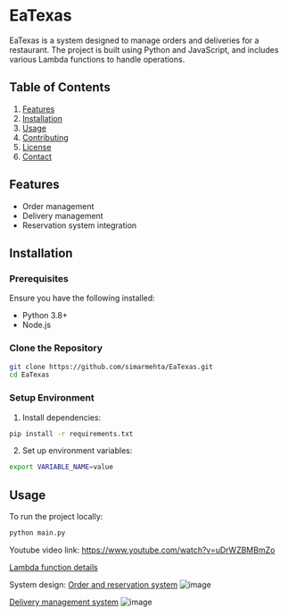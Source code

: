
# EaTexas

EaTexas is a system designed to manage orders and deliveries for a restaurant. The project is built using Python and JavaScript, and includes various Lambda functions to handle operations. 

## Table of Contents
1. [Features](#features)
2. [Installation](#installation)
3. [Usage](#usage)
5. [Contributing](#contributing)
6. [License](#license)
7. [Contact](#contact)

## Features

- Order management
- Delivery management
- Reservation system integration

## Installation

### Prerequisites

Ensure you have the following installed:

- Python 3.8+
- Node.js

### Clone the Repository

```bash
git clone https://github.com/simarmehta/EaTexas.git
cd EaTexas
```

### Setup Environment

1. Install dependencies:

```bash
pip install -r requirements.txt
```

2. Set up environment variables:

```bash
export VARIABLE_NAME=value
```

## Usage

To run the project locally:

```bash
python main.py
```



Youtube video link: https://www.youtube.com/watch?v=uDrWZBMBmZo


[Lambda function details](https://docs.google.com/document/d/1x_vJZbfJCnK7_993TdxC9T-BCZxd4eyW_2rb1yBaw2k/edit?usp=sharing)

System design:
    [Order and reservation system](https://lucid.app/lucidchart/2d6fc8b7-ec23-4a56-9214-e12a74e61952/edit?viewport_loc=-4945%2C-1773%2C12537%2C7325%2C0_0&invitationId=inv_0095528a-1fb3-42a0-aedb-751954e37552)  ![image](https://github.com/sash7410/eat_texas/assets/40574545/91e0711f-7b03-4e6b-a18f-2f3d123f6794)
       
[Delivery management system](https://lucid.app/lucidchart/fdf32f98-2848-41d0-a753-924b5628c602/edit?viewport_loc=-645%2C-1585%2C5744%2C3356%2C0_0&invitationId=inv_898eabb4-eacb-4096-9ab9-02f73389bdda)
![image](https://github.com/sash7410/eat_texas/assets/40574545/2a75cbca-0e62-4042-b9e8-5319ad80e817)






